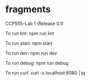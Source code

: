 # fragments

CCP555-Lab 1 (Release 0.1)

To run lint: npm run lint

To run start: npm start

To run dev: npm run dev

To run debug: npm run debug

To run curl: curl -s localhost:8080 | jq
